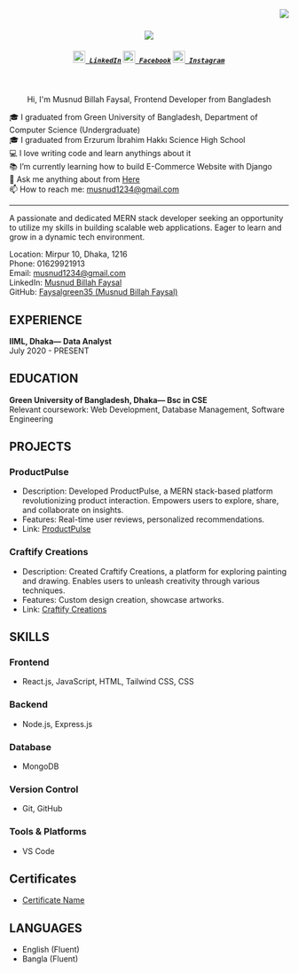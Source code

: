 <img align="right" src="https://visitor-badge.laobi.icu/badge?page_id=zumrudu-anka.zumrudu-anka">

<h1 align="center">
  <a href="https://git.io/typing-svg">
    <img src="https://readme-typing-svg.herokuapp.com/?lines=Hello,+There!+👋;Musnud+Billah+Faysal....;Nice+to+meet+you!&center=true&size=30">
  </a>
</h1>

 
 
<h5 align="center">
  <code><a href="[https://www.linkedin.com/in/osmandurdag/](https://www.linkedin.com/in/musnud-billah-faysal)" title="LinkedIn Profile"><img width="22" src="images/linkedin.svg"> LinkedIn</a></code>
  <code><a href="https://www.hackerrank.com/zumrudu_anka" title="Facebook Profile"><img width="22" src="[images/hackerrank.png](https://encrypted-tbn0.gstatic.com/images?q=tbn:ANd9GcSwVTF6ASkXyEv-rYOsCtQs_iT6CyTKfaKRUw&s)"> Facebook</a></code> 
  <code><a href="[https://www.instagram.com/mbf012?igsh=OGQ5ZDc2ODk2ZA==]" title="Instagram Profile"><img width="22" src="images/instagram.svg"> Instagram</a></code>
</h5>

<br>
<p align="center">
  Hi, I'm Musnud Billah Faysal, Frontend Developer from Bangladesh
  <br>
  
  🎓 I graduated from Green University of Bangladesh, Department of Computer Science (Undergraduate)
  <br>
  🎓 I graduated from Erzurum İbrahim Hakkı Science High School
  <br>
  💻 I love writing code and learn anythings about it
  <br>
  📚 I’m currently learning how to build E-Commerce Website with Django
  <br>
  💬 Ask me anything about from <a href="https://github.com/Faysalgreen35/" title="Issues">Here</a>
  <br>
  📫 How to reach me: <a href="mailto: musnud1234@gmail.com">musnud1234@gmail.com</a>
</p>

<hr>

A passionate and dedicated MERN stack developer seeking an opportunity to utilize my skills in building scalable web applications. Eager to learn and grow in a dynamic tech environment.

Location: Mirpur 10, Dhaka, 1216  
Phone: 01629921913  
Email: musnud1234@gmail.com  
LinkedIn: [Musnud Billah Faysal](https://www.linkedin.com/in/musnud-billah-faysal)  
GitHub: [Faysalgreen35 (Musnud Billah Faysal)](https://github.com/Faysalgreen35)  

## EXPERIENCE

**IIML, Dhaka— Data Analyst**  
July 2020 - PRESENT  

## EDUCATION

**Green University of Bangladesh, Dhaka— Bsc in CSE**  
Relevant coursework: Web Development, Database Management, Software Engineering  

## PROJECTS

### ProductPulse
- Description: Developed ProductPulse, a MERN stack-based platform revolutionizing product interaction. Empowers users to explore, share, and collaborate on insights.
- Features: Real-time user reviews, personalized recommendations.
- Link: [ProductPulse](https://product-pulse-7aeac.web.app)

### Craftify Creations 
- Description: Created Craftify Creations, a platform for exploring painting and drawing. Enables users to unleash creativity through various techniques.
- Features: Custom design creation, showcase artworks.
- Link: [Craftify Creations](https://craftify-creations.web.app)

## SKILLS

### Frontend
- React.js, JavaScript, HTML, Tailwind CSS, CSS

### Backend
- Node.js, Express.js

### Database
- MongoDB

### Version Control
- Git, GitHub

### Tools & Platforms
- VS Code

## Certificates
- [Certificate Name](Link)

## LANGUAGES
- English (Fluent)
- Bangla (Fluent)
